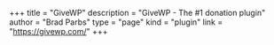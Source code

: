 +++
title = "GiveWP"
description = "GiveWP - The #1 donation plugin"
author = "Brad Parbs"
type = "page"
kind = "plugin"
link = "https://givewp.com/"
+++
